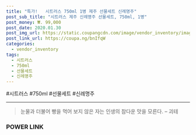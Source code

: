 ```yaml
--- 
title: "특가!   시트러스 750ml 1병 제주 선물세트 신례명주" 
post_sub_title: "시트러스 제주 신례명주 선물세트, 750ml, 1병" 
post_money: ₩. 99,000 
post_date: 2020.01.30 
post_img_url: https://static.coupangcdn.com/image/vendor_inventory/images/2017/09/16/21/1/0e2c7a70-32e7-438a-bf55-36f8beb1cb7d.jpg 
post_link_url: https://coupa.ng/bnIfqW 
categories: 
  - vendor_inventory 
tags: 
  - 시트러스 
  - 750ml 
  - 선물세트 
  - 신례명주 
--- 
```

  #시트러스 #750ml #선물세트 #신례명주 
<hr> 

> 눈물과 더불어 빵을 먹어 보지 않은 자는 인생의 참다운 맛을 모른다. – 괴테 


### POWER LINK

